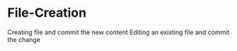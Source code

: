 # File-Creation
Creating file and commit the new content
Editing an existing file and commit the change
